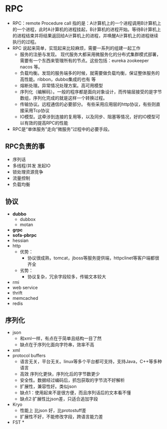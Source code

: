 # RPC
* RPC：remote Procedure call 指的是：A计算机上的一个进程调用B计算机上的一个进程，此时A计算机的进程挂起，B计算机的进程开始。等待B计算机上的进程结束并将结果返回给A计算机上的进程，并唤醒A计算机上的进程继续执行的过程。
* RPC 说起来简单，实现起来比较麻烦，需要一系列的组建一起工作
  * 服务的注册与发现。 现代服务大都采用微服务化的分布式集群模式部署，需要有一个东西来管理所有的节点。这些包括：eureka  zookeeper nacos 等。
  * 负载均衡。发现的服务端多的时候，就需要做负载均衡，保证整体服务的高性能。ribbon，dubbo集成的也有 等
  * 熔断处理。异常情况处理方案。高可用模型
  * 序列化（编解码）。一般的程序都是面向对象设计，而传输层接受的是字节数组，序列化完成的就是这样一个转换过程。
  * 传输协议。远程通信的必要部分。 有些采用应用层的http协议，有些则直接采用Tcp协议
  * IO模型。这牵涉到连接的复用等，以及同步、阻塞等情况，好的IO模型可以有效的提高RPC的性能
* RPC是“单体服务”走向“微服务”过程中的必要手段。

## RPC负责的事
* 序列话
* 多线程/并发 发起IO
* 锁处理资源竞争
* 流量控制
* 负载均衡
## 协议
* **dubbo**
  * dubbox
  * motan
* **grpc**
* **sofa-pbrpc**
* hessian
* http
  * 优势：
    * 协议很成熟，tomcat，jboss等服务提供端，httpclinet等客户端都很齐全
  * 劣势：
    * 协议复杂，冗余字段较多，传输文本较大
* rmi
* web service
* thrift
* memcached
* redis


## 序列化
* json
  * 和xml一样，有点在于简单且结构一目了然
  * 缺点在于序列化面向字符串，效率不高
* xml
* protocol buffers
  * 语言无关，平台无关。linux等多个平台都可支持，支持Java，C++等多种语言
  * 高效 序列化更快，序列化后的字节数更少
  * 安全性。数据经过编码后，抓包获取的字节流不好解析
  * 扩展性，兼容性好。类似json
  * 缺点1：使用起来不是很方便，而且序列话后的文本看不懂
  * 缺点2:扩展性比json差，只适合追加字段
* Kryo
  * 性能上 比json 好，比protostuff差
  * 扩展性不好，不能修改字段，跨语言能力差
* FST
  * 
